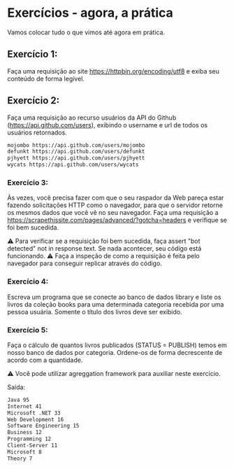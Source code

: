 # Exercícios - agora, a prática
Vamos colocar tudo o que vimos até agora em prática.

## Exercício 1:
Faça uma requisição ao site https://httpbin.org/encoding/utf8 e exiba seu conteúdo de forma legível.

## Exercício 2:
Faça uma requisição ao recurso usuários da API do Github (https://api.github.com/users), exibindo o username e url de todos os usuários retornados.

```sh
mojombo https://api.github.com/users/mojombo
defunkt https://api.github.com/users/defunkt
pjhyett https://api.github.com/users/pjhyett
wycats https://api.github.com/users/wycats
```

### Exercício 3:

Às vezes, você precisa fazer com que o seu raspador da Web pareça estar fazendo solicitações HTTP como o navegador, para que o servidor retorne os mesmos dados que você vê no seu navegador. Faça uma requisição a https://scrapethissite.com/pages/advanced/?gotcha=headers e verifique se foi bem sucedida.

⚠️ Para verificar se a requisição foi bem sucedida, faça assert "bot detected" not in response.text. Se nada acontecer, seu código está funcionando. ⚠️ Faça a inspeção de como a requisição é feita pelo navegador para conseguir replicar através do código.

### Exercício 4:

Escreva um programa que se conecte ao banco de dados library e liste os livros da coleção books para uma determinada categoria recebida por uma pessoa usuária. Somente o título dos livros deve ser exibido.

### Exercício 5:
Faça o cálculo de quantos livros publicados (STATUS = PUBLISH) temos em nosso banco de dados por categoria. Ordene-os de forma decrescente de acordo com a quantidade.

⚠️ Você pode utilizar agreggation framework para auxiliar neste exercício.

Saída:

```sh
Java 95
Internet 41
Microsoft .NET 33
Web Development 16
Software Engineering 15
Business 12
Programming 12
Client-Server 11
Microsoft 8
Theory 7
```